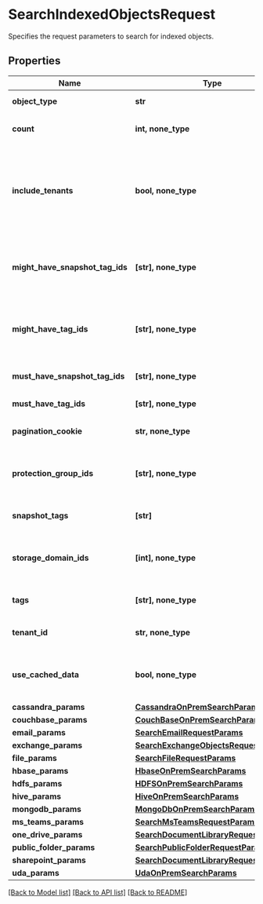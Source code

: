 # SearchIndexedObjectsRequest

Specifies the request parameters to search for indexed objects.

## Properties
Name | Type | Description | Notes
------------ | ------------- | ------------- | -------------
**object_type** | **str** | Specifies the object type to be searched for. | 
**count** | **int, none_type** | Specifies the number of indexed objects to be fetched for the specified pagination cookie. | [optional] 
**include_tenants** | **bool, none_type** | If true, the response will include objects which belongs to all tenants which the current user has permission to see. Default value is false. | [optional]  if omitted the server will use the default value of False
**might_have_snapshot_tag_ids** | **[str], none_type** | Specifies list of snapshot tags, one or more of which might be present in the document. These are OR&#39;ed together and the resulting criteria AND&#39;ed with the rest of the query. | [optional] 
**might_have_tag_ids** | **[str], none_type** | Specifies list of tags, one or more of which might be present in the document. These are OR&#39;ed together and the resulting criteria AND&#39;ed with the rest of the query. | [optional] 
**must_have_snapshot_tag_ids** | **[str], none_type** | Specifies snapshot tags which must be all present in the document. | [optional] 
**must_have_tag_ids** | **[str], none_type** | Specifies tags which must be all present in the document. | [optional] 
**pagination_cookie** | **str, none_type** | Specifies the pagination cookie with which subsequent parts of the response can be fetched. | [optional] 
**protection_group_ids** | **[str], none_type** | Specifies a list of Protection Group ids to filter the indexed objects. If specified, the objects indexed by specified Protection Group ids will be returned. | [optional] 
**snapshot_tags** | **[str]** | \&quot;This field is deprecated. Please use mightHaveSnapshotTagIds.\&quot; | [optional] 
**storage_domain_ids** | **[int], none_type** | Specifies the Storage Domain ids to filter indexed objects for which Protection Groups are writing data to Cohesity Views on the specified Storage Domains. | [optional] 
**tags** | **[str], none_type** | \&quot;This field is deprecated. Please use mightHaveTagIds.\&quot; | [optional] 
**tenant_id** | **str, none_type** | TenantId contains id of the tenant for which objects are to be returned. | [optional] 
**use_cached_data** | **bool, none_type** | Specifies whether we can serve the GET request from the read replica cache. There is a lag of 15 seconds between the read replica and primary data source. | [optional] 
**cassandra_params** | [**CassandraOnPremSearchParams**](CassandraOnPremSearchParams.md) |  | [optional] 
**couchbase_params** | [**CouchBaseOnPremSearchParams**](CouchBaseOnPremSearchParams.md) |  | [optional] 
**email_params** | [**SearchEmailRequestParams**](SearchEmailRequestParams.md) |  | [optional] 
**exchange_params** | [**SearchExchangeObjectsRequestParams**](SearchExchangeObjectsRequestParams.md) |  | [optional] 
**file_params** | [**SearchFileRequestParams**](SearchFileRequestParams.md) |  | [optional] 
**hbase_params** | [**HbaseOnPremSearchParams**](HbaseOnPremSearchParams.md) |  | [optional] 
**hdfs_params** | [**HDFSOnPremSearchParams**](HDFSOnPremSearchParams.md) |  | [optional] 
**hive_params** | [**HiveOnPremSearchParams**](HiveOnPremSearchParams.md) |  | [optional] 
**mongodb_params** | [**MongoDbOnPremSearchParams**](MongoDbOnPremSearchParams.md) |  | [optional] 
**ms_teams_params** | [**SearchMsTeamsRequestParams**](SearchMsTeamsRequestParams.md) |  | [optional] 
**one_drive_params** | [**SearchDocumentLibraryRequestParams**](SearchDocumentLibraryRequestParams.md) |  | [optional] 
**public_folder_params** | [**SearchPublicFolderRequestParams**](SearchPublicFolderRequestParams.md) |  | [optional] 
**sharepoint_params** | [**SearchDocumentLibraryRequestParams**](SearchDocumentLibraryRequestParams.md) |  | [optional] 
**uda_params** | [**UdaOnPremSearchParams**](UdaOnPremSearchParams.md) |  | [optional] 

[[Back to Model list]](../README.md#documentation-for-models) [[Back to API list]](../README.md#documentation-for-api-endpoints) [[Back to README]](../README.md)


